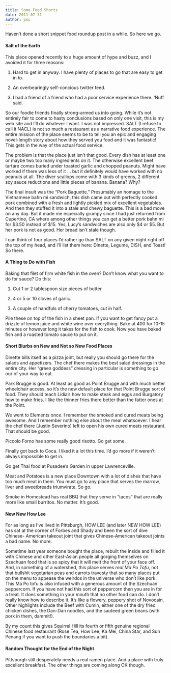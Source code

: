 ```yaml
---
title: Some Food Shorts
date: 2011-07-31
author: psu
---
```


<p>Haven&rsquo;t done a short snippet food roundup post in a while. So here we go.</p>

<h4 id="salt-of-the-earth:6b6bfd28569979d42fa0bae184d405c4">Salt of the Earth</h4>

<p>This place opened recently to a huge amount of hype and buzz, and I avoided it
for three reasons:</p>

1. Hard to get in anyway. I have plenty of places to go that are easy to get
in to.

2. An overbearingly self-concious twitter feed.

3. I had a friend of a friend who had a poor service experience there. &lsquo;Nuff said.

<p>So our foodie friends finally strong-armed us into going. While it&rsquo;s not
entirely fair to come to hasty conclusions based on only one visit, this is my
web site and I&rsquo;ll do whatever I want. I was not impressed. SALT (I refuse to
call it NACL) is not so much a restaurant as a narrative food experience. The
entire mission of the place seems to be to tell you an epic and engaging
novel-length story about how they served you food and it was fantastic! This
gets in the way of the actual food service.</p>

<p>The problem is that the place just isn&rsquo;t that good. Every dish has at least
one or maybe two too many ingredients on it. The otherwise excellent beef
tartare comes buried under toasted garlic and chopped peanuts. Might have
worked if there was less of it &hellip; but it definitely would have worked with no
peanuts at all. The diver scallops come with 3 kinds of greens, 2 different
soy sauce reductions and little pieces of banana. Banana? Why?</p>

<p>The final insult was the &ldquo;Pork Baguette.&rdquo; Presumably an homage to the
Vietnamese bahn mi sandwich, this dish came out with perfectly cooked pork
combined with a fresh and lightly pickled mix of excellent vegetables. And
then they stuffed it into a stale and chewy baguette. This is a bad move on
any day. But it made me especially grumpy since I had just returned from
Cupertino, CA where among other things you can get a better pork bahn mi for
$3.50 instead of $15. Yes, Lucy&rsquo;s sandwiches are also only $4 or $5. But her
pork is not as good. Her bread isn&rsquo;t stale though.</p>

<p>I can think of four places I&rsquo;d rather go than SALT on any given night right
off the top of my head, and I&rsquo;ll list them here: Dinette, Legume, DISH, and
Toast! So there.</p>

<h4 id="a-thing-to-do-with-fish:6b6bfd28569979d42fa0bae184d405c4">A Thing to Do with Fish</h4>

<p>Baking that filet of firm white fish in the oven? Don&rsquo;t know what you want to
do for sauce? Do this:</p>

1. Cut 1 or 2 tablespoon size pieces of butter.

2. 4 or 5 or 10 cloves of garlic.

3. A couple of handfuls of cherry tomatoes, cut in half.

<p>Pile these on top of the fish in a sheet pan. If you want to get fancy put a drizzle of lemon juice and white wine over everything. Bake at 400 for 10-15 minutes or however long it takes for the fish to cook. Now you have baked fish
and a roasted tomato sauce to put on it.</p>

<h4 id="short-blurbs-on-new-and-not-so-new-food-places:6b6bfd28569979d42fa0bae184d405c4">Short Blurbs on New and Not so New Food Places</h4>

<p>Dinette bills itself as a pizza joint, but really you should go there for the
salads and appetizers. The chef there makes the best salad dressings in the
entire city. Her &ldquo;green goddess&rdquo; dressing in particular is something to go our
of your way to eat.</p>

<p>Park Brugge is good. At least as good as Point Brugge and with much better
wheelchair access, so it&rsquo;s the new default place for that Point Brugge sort of
food. They should teach Lidia&rsquo;s how to make steak and eggs and Burgatory how
to make fries. I like the thinner fries there better than the fatter ones at
the Point.</p>

<p>We went to Elements once. I remember the smoked and cured meats being awesome.
And I remember nothing else about the meal whatsoever. I hear the chef there
(Justin Severino) left to open his own cured meats restaurant. That should be good.</p>

<p>Piccolo Forno has some really good risotto. Go get some.</p>

<p>Finally got back to Coca. I liked it a lot this time. I&rsquo;d go more if it
weren&rsquo;t always impossible to get in.</p>

<p>Go get Thai food at Pusadee&rsquo;s Garden in upper Lawrenceville.</p>

<p>Meat and Potatoes is a new place Downtown with a lot of dishes that have too
much meat in them. You must go to any place that serves the marrow, liver and
sweetbreads triumvirate. So go.</p>

<p>Smoke in Homestead has real BBQ that they serve in &ldquo;tacos&rdquo; that are really
more like small burritos. No matter. It&rsquo;s good.</p>

<h4 id="new-new-how-lee:6b6bfd28569979d42fa0bae184d405c4">New New How Lee</h4>

<p>For as long as I&rsquo;ve lived in Pittsburgh, HOW LEE (and later NEW HOW LEE) has
sat at the corner of Forbes and Shady and been the sort of dive Chinese-
American takeout joint that gives Chinese-American takeout joints a bad name.
No more.</p>

<p>Sometime last year someone bought the place, rebuilt the inside and filled it
with Chinese and other East-Asian people all gorging themselves on Szechuan
food that is so spicy that it will melt the front of your face off. And, in
something of a watershed, this place serves <em>real Ma Po Tofu</em>, not that
bullshit vegetarian peas and carrots travesty that so many places put on the
menu to appease the weirdos in the universe who don&rsquo;t like pork. This Ma Po
tofu is also infused with a generous amount of the Szechuan peppercorn. If you
have not had this sort of peppercorn then you are in for a treat. It does
something in your mouth that no other food can do. I don&rsquo;t really know how to
describe it. It&rsquo;s like a flowery, peppery shot of Novocain. Other highlights
include the Beef with Cumin, either one of the dry fried chicken dishes, the
Dan-Dan noodles, and the sauteed green beans (with pork in them, dammit!).</p>

<p>By my count this gives Squirrel Hill its fourth or fifth genuine regional
Chinese food restaurant (Rose Tea, How Lee, Ka Mei, China Star, and Sun Penang
if you want to push the boundaries a bit).</p>

<h4 id="random-thought-for-the-end-of-the-night:6b6bfd28569979d42fa0bae184d405c4">Random Thought for the End of the Night</h4>

<p>Pittsburgh still desperately needs a real ramen place. And a place with truly
excellent breakfast. The other things are coming along OK though.</p>


